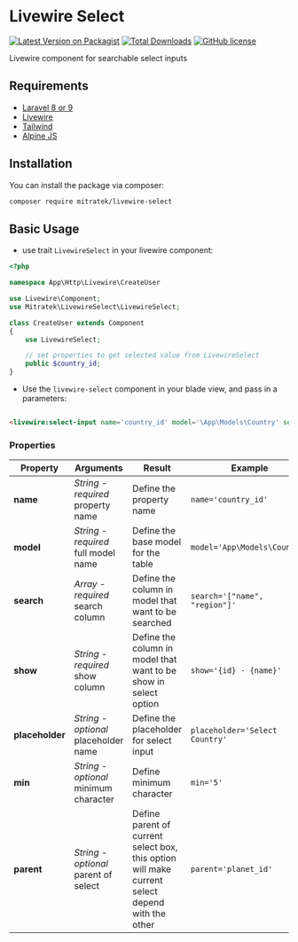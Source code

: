 # Livewire Select

[![Latest Version on Packagist](https://img.shields.io/packagist/v/mitratek/livewire-select.svg?style=for-the-badge)](https://packagist.org/packages/mitratek/livewire-select)
[![Total Downloads](https://img.shields.io/packagist/dt/mitratek/livewire-select.svg?style=for-the-badge)](https://packagist.org/packages/mitratek/livewire-select)
[![GitHub license](https://img.shields.io/github/license/mitratek/livewire-select?style=for-the-badge)](https://github.com/mitratek/livewire-select/blob/master/LICENSE)


Livewire component for searchable select inputs

## Requirements
- [Laravel 8 or 9](https://laravel.com/docs/9.x)
- [Livewire](https://laravel-livewire.com/)
- [Tailwind](https://tailwindcss.com/)
- [Alpine JS](https://github.com/alpinejs/alpine)

## Installation

You can install the package via composer:

```bash
composer require mitratek/livewire-select
```

## Basic Usage

- use trait ```LivewireSelect``` in your livewire component:
```php
<?php

namespace App\Http\Livewire\CreateUser

use Livewire\Component;
use Mitratek\LivewireSelect\LivewireSelect;

class CreateUser extends Component
{
    use LivewireSelect;

    // set properties to get selected value from LivewireSelect
    public $country_id;
}

```

- Use the ```livewire-select``` component in your blade view, and pass in a parameters:
```html

<livewire:select-input name='country_id' model='\App\Models\Country' search='["name", "region"]' show='{id} - {name}' placeholder='Choose country' />

```

### Properties
| Property | Arguments | Result | Example |
|----|----|------------------------------------------------------------------------------------------------------------------------------------------------|----|
|**name**|*String - required* property name| Define the property name                                                                                   | ```name='country_id'```|
|**model**|*String - required* full model name| Define the base model for the table                                                                                   | ```model='App\Models\Country'```|
|**search**|*Array - required* search column| Define the column in model that want to be searched                                                                                  | ```search='["name", "region"]'```|
|**show**|*String - required* show column| Define the column in model that want to be show in select option                                                                                  | ```show='{id} - {name}'```|
|**placeholder**|*String - optional* placeholder name| Define the placeholder for select input                                                                                   | ```placeholder='Select Country'```|
|**min**|*String - optional* minimum character| Define minimum character                                                                                   | ```min='5'```|
|**parent**|*String - optional* parent of select| Define parent of current select box, this option will make current select depend with the other                                                                                   | ```parent='planet_id'```|